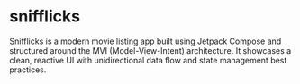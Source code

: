 # snifflicks
Snifflicks is a modern movie listing app built using Jetpack Compose and structured around the MVI (Model-View-Intent) architecture. It showcases a clean, reactive UI with unidirectional data flow and state management best practices.
